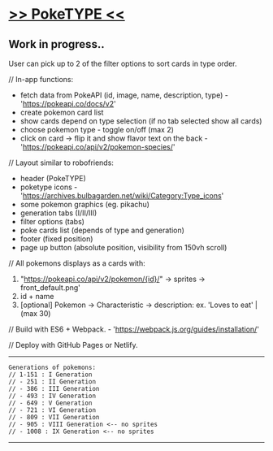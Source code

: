 # [>> PokeTYPE <<](https://poke-type.netlify.app)

## Work in progress..

User can pick up to 2 of the filter options to sort cards in type order.

// In-app functions:
+ fetch data from PokeAPI (id, image, name, description, type) - 'https://pokeapi.co/docs/v2'
+ create pokemon card list
+ show cards depend on type selection (if no tab selected show all cards)
+ choose pokemon type - toggle on/off (max 2)
+ click on card -> flip it and show flavor text on the back - 'https://pokeapi.co/api/v2/pokemon-species/'

// Layout similar to robofriends:
- header (PokeTYPE)
- poketype icons - 'https://archives.bulbagarden.net/wiki/Category:Type_icons'
- some pokemon graphics (eg. pikachu)
- generation tabs (I/II/III)
- filter options (tabs)
- poke cards list (depends of type and generation)
- footer (fixed position)
- page up button (absolute position, visibility from 150vh scroll)

// All pokemons displays as a cards with:
1. "https://pokeapi.co/api/v2/pokemon/{id}/" -> sprites -> front_default.png'
2. id + name
3. [optional] Pokemon -> Characteristic -> description: ex. 'Loves to eat' | (max 30)

// Build with ES6 + Webpack. - 'https://webpack.js.org/guides/installation/'

// Deploy with GitHub Pages or Netlify.

---
    Generations of pokemons:
    // 1-151 : I Generation
    // - 251 : II Generation
    // - 386 : III Generation
    // - 493 : IV Generation
    // - 649 : V Generation
    // - 721 : VI Generation
    // - 809 : VII Generation 
    // - 905 : VIII Generation <-- no sprites
    // - 1008 : IX Generation <-- no sprites
---